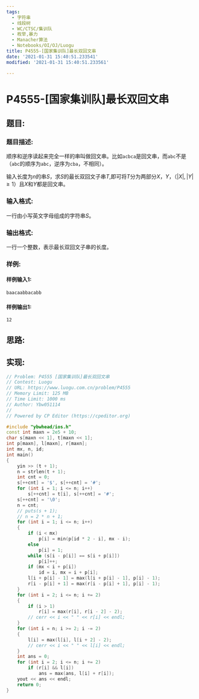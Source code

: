 ```yaml
---
tags: 
  - 字符串
  - 线段树
  - WC/CTSC/集训队
  - 枚举,暴力
  - Manacher算法
  - Notebooks/OI/OJ/Luogu
title: P4555-[国家集训队]最长双回文串
date: '2021-01-31 15:40:51.233541'
modified: '2021-01-31 15:40:51.233561'

---
```

# P4555-[国家集训队]最长双回文串
## 题目:
### 题目描述:
顺序和逆序读起来完全一样的串叫做回文串。比如`acbca`是回文串，而`abc`不是（`abc`的顺序为`abc`，逆序为`cba`，不相同）。

输入长度为$n$的串$S$，求$S$的最长双回文子串$T$,即可将$T$分为两部分$X$，$Y$，（$|X|,|Y|≥1$）且$X$和$Y$都是回文串。
### 输入格式:
一行由小写英文字母组成的字符串$S$。
### 输出格式:
一行一个整数，表示最长双回文子串的长度。
### 样例:
#### 样例输入1:
```
baacaabbacabb
```
#### 样例输出1:
```
12
```
## 思路:

## 实现:
```cpp
// Problem: P4555 [国家集训队]最长双回文串
// Contest: Luogu
// URL: https://www.luogu.com.cn/problem/P4555
// Memory Limit: 125 MB
// Time Limit: 1000 ms
// Author: Ybw051114
//
// Powered by CP Editor (https://cpeditor.org)

#include "ybwhead/ios.h"
const int maxn = 2e5 + 10;
char s[maxn << 1], t[maxn << 1];
int p[maxn], l[maxn], r[maxn];
int mx, n, id;
int main()
{
    yin >> (t + 1);
    n = strlen(t + 1);
    int cnt = 0;
    s[++cnt] = '$', s[++cnt] = '#';
    for (int i = 1; i <= n; i++)
        s[++cnt] = t[i], s[++cnt] = '#';
    s[++cnt] = '\0';
    n = cnt;
    // puts(s + 1);
    // n = 2 * n + 1;
    for (int i = 1; i <= n; i++)
    {
        if (i < mx)
            p[i] = min(p[id * 2 - i], mx - i);
        else
            p[i] = 1;
        while (s[i - p[i]] == s[i + p[i]])
            p[i]++;
        if (mx < i + p[i])
            id = i, mx = i + p[i];
        l[i + p[i] - 1] = max(l[i + p[i] - 1], p[i] - 1);
        r[i - p[i] + 1] = max(r[i - p[i] + 1], p[i] - 1);
    }
    for (int i = 2; i <= n; i += 2)
    {
        if (i > 1)
            r[i] = max(r[i], r[i - 2] - 2);
        // cerr << i << " " << r[i] << endl;
    }
    for (int i = n; i >= 2; i -= 2)
    {
        l[i] = max(l[i], l[i + 2] - 2);
        // cerr << i << " " << l[i] << endl;
    }
    int ans = 0;
    for (int i = 2; i <= n; i += 2)
        if (r[i] && l[i])
            ans = max(ans, l[i] + r[i]);
    yout << ans << endl;
    return 0;
}
```
